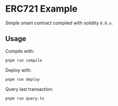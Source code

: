 # ERC721 Example

Simple smart contract compiled with solidity `0.8.x`.

## Usage

Compile with:

```bash
pnpm run compile
```

Deploy with:

```bash
pnpm run deploy
```

Query last transaction:

```bash
pnpm run query-tx
```
